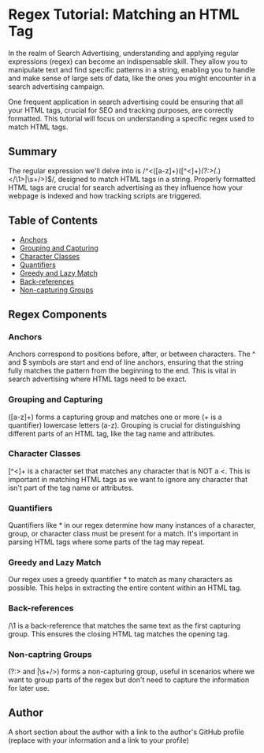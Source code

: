# Regex Tutorial: Matching an HTML Tag

In the realm of Search Advertising, understanding and applying regular expressions (regex) can become an indispensable skill. They allow you to manipulate text and find specific patterns in a string, enabling you to handle and make sense of large sets of data, like the ones you might encounter in a search advertising campaign.

One frequent application in search advertising could be ensuring that all your HTML tags, crucial for SEO and tracking purposes, are correctly formatted. This tutorial will focus on understanding a specific regex used to match HTML tags.

## Summary

The regular expression we'll delve into is /^<([a-z]+)([^<]+)*(?:>(.*)<\/\1>|\s+\/>)$/, designed to match HTML tags in a string. Properly formatted HTML tags are crucial for search advertising as they influence how your webpage is indexed and how tracking scripts are triggered.

## Table of Contents

- [Anchors](#anchors)
- [Grouping and Capturing](#grouping-and-capturing)
- [Character Classes](#character-classes)
- [Quantifiers](#quantifiers)
- [Greedy and Lazy Match](#greedy-and-lazy-match)
- [Back-references](#back-references)
- [Non-capturing Groups](#non-capturing-groups)

## Regex Components

### Anchors

Anchors correspond to positions before, after, or between characters. The ^ and $ symbols are start and end of line anchors, ensuring that the string fully matches the pattern from the beginning to the end. This is vital in search advertising where HTML tags need to be exact.

### Grouping and Capturing

([a-z]+) forms a capturing group and matches one or more (+ is a quantifier) lowercase letters (a-z). Grouping is crucial for distinguishing different parts of an HTML tag, like the tag name and attributes.

### Character Classes

[^<]+ is a character set that matches any character that is NOT a <. This is important in matching HTML tags as we want to ignore any character that isn't part of the tag name or attributes.

### Quantifiers

Quantifiers like * in our regex determine how many instances of a character, group, or character class must be present for a match. It's important in parsing HTML tags where some parts of the tag may repeat.

### Greedy and Lazy Match

Our regex uses a greedy quantifier * to match as many characters as possible. This helps in extracting the entire content within an HTML tag.

### Back-references

\/\1 is a back-reference that matches the same text as the first capturing group. This ensures the closing HTML tag matches the opening tag.

### Non-captring Groups

(?:> and |\s+\/>) forms a non-capturing group, useful in scenarios where we want to group parts of the regex but don't need to capture the information for later use.

## Author

A short section about the author with a link to the author's GitHub profile (replace with your information and a link to your profile)
